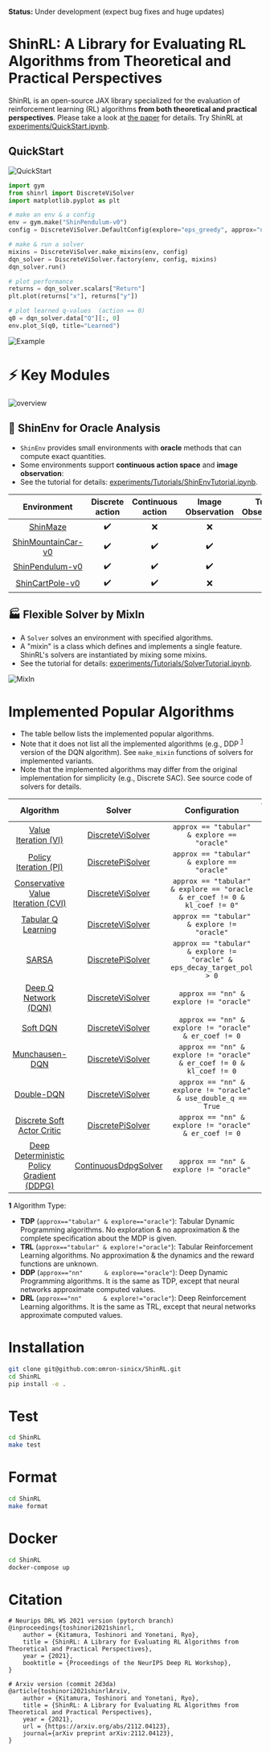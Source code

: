 **Status:** Under development (expect bug fixes and huge updates)

# ShinRL: A Library for Evaluating RL Algorithms from Theoretical and Practical Perspectives

ShinRL is an open-source JAX library specialized for the evaluation of reinforcement learning (RL) algorithms **from both theoretical and practical perspectives**.
Please take a look at [the paper](https://arxiv.org/abs/2112.04123) for details.
Try ShinRL at [experiments/QuickStart.ipynb](experiments/QuickStart.ipynb).

## QuickStart

![QuickStart](assets/quickstart.png)

```python
import gym
from shinrl import DiscreteViSolver
import matplotlib.pyplot as plt

# make an env & a config
env = gym.make("ShinPendulum-v0")
config = DiscreteViSolver.DefaultConfig(explore="eps_greedy", approx="nn", steps_per_epoch=10000)

# make & run a solver
mixins = DiscreteViSolver.make_mixins(env, config)
dqn_solver = DiscreteViSolver.factory(env, config, mixins)
dqn_solver.run()

# plot performance
returns = dqn_solver.scalars["Return"]
plt.plot(returns["x"], returns["y"])

# plot learned q-values  (action == 0)
q0 = dqn_solver.data["Q"][:, 0]
env.plot_S(q0, title="Learned")
```

![Example](assets/continual.gif)


# :zap: Key Modules

![overview](assets/overview.png)

## :microscope: ShinEnv for Oracle Analysis

* `ShinEnv` provides small environments with **oracle** methods that can compute exact quantities.
* Some environments support **continuous action space** and **image observation**:
* See the tutorial for details: [experiments/Tutorials/ShinEnvTutorial.ipynb](../../experiments/Tutorials/ShinEnvTutorial.ipynb).

|                  Environment                  |  Discrete action   | Continuous action  | Image Observation  | Tuple Observation  |
| :-------------------------------------------: | :----------------: | :----------------: | :----------------: | :----------------: |
|         [ShinMaze](shinrl/envs/Maze)          | :heavy_check_mark: |        :x:         |        :x:         | :heavy_check_mark: |
| [ShinMountainCar-v0](shinrl/envs/mountaincar) | :heavy_check_mark: | :heavy_check_mark: | :heavy_check_mark: | :heavy_check_mark: |
|    [ShinPendulum-v0](shinrl/envs/pendulum)    | :heavy_check_mark: | :heavy_check_mark: | :heavy_check_mark: | :heavy_check_mark: |
|    [ShinCartPole-v0](shinrl/envs/cartpole)    | :heavy_check_mark: | :heavy_check_mark: |        :x:         | :heavy_check_mark: |


## :factory: Flexible Solver by MixIn

* A `Solver` solves an environment with specified algorithms.
* A "mixin" is a class which defines and implements a single feature. ShinRL's solvers are instantiated by mixing some mixins.
* See the tutorial for details: [experiments/Tutorials/SolverTutorial.ipynb](../../experiments/Tutorials/SolverTutorial.ipynb).

![MixIn](assets/MixIn.png)

# Implemented Popular Algorithms

* The table bellow lists the implemented popular algorithms. 
* Note that it does not list all the implemented algorithms (e.g., DDP <sup id="a1">[1](#f1)</sup> version of the DQN algorithm). See `make_mixin` functions of solvers for implemented variants.
* Note that the implemented algorithms may differ from the original implementation for simplicity (e.g., Discrete SAC). See source code of solvers for details.


|                                          Algorithm                                           |                              Solver                              |                                 Configuration                                 | Type <sup id="a1">[1](#f1)</sup> |
| :------------------------------------------------------------------------------------------: | :--------------------------------------------------------------: | :---------------------------------------------------------------------------: | :------------------------------: |
|     [Value Iteration (VI)](https://www.science.org/doi/abs/10.1126/science.153.3731.34)      |     [DiscreteViSolver](shinrl/solvers/discrete_vi/solver.py)     |                ```approx == "tabular" & explore == "oracle"```                |             **TDP**              |
|            [Policy Iteration (PI)](https://psycnet.apa.org/record/1961-01474-000)            |     [DiscretePiSolver](shinrl/solvers/discrete_pi/solver.py)     |                ```approx == "tabular" & explore == "oracle"```                |             **TDP**              |
|    [Conservative Value Iteration (CVI)](http://proceedings.mlr.press/v89/kozuno19a.html)     |     [DiscreteViSolver](shinrl/solvers/discrete_vi/solver.py)     | ```approx == "tabular" & explore == "oracle & er_coef != 0 & kl_coef != 0"``` |             **TDP**              |
|      [Tabular Q Learning](https://link.springer.com/content/pdf/10.1007/BF00992698.pdf)      |     [DiscreteViSolver](shinrl/solvers/discrete_vi/solver.py)     |                ```approx == "tabular" & explore != "oracle"```                |             **TRL**              |
|    [SARSA](https://web.stanford.edu/class/psych209/Readings/SuttonBartoIPRLBook2ndEd.pdf)    |     [DiscretePiSolver](shinrl/solvers/discrete_pi/solver.py)     |  ```approx == "tabular" & explore != "oracle" & eps_decay_target_pol > 0```   |             **TRL**              |
| [Deep Q Network (DQN)](https://storage.googleapis.com/deepmind-media/dqn/DQNNaturePaper.pdf) |     [DiscreteViSolver](shinrl/solvers/discrete_vi/solver.py)     |                  ```approx == "nn" & explore != "oracle"```                   |             **DRL**              |
|                         [Soft DQN](https://arxiv.org/abs/1702.08165)                         |     [DiscreteViSolver](shinrl/solvers/discrete_vi/solver.py)     |           ```approx == "nn" & explore != "oracle" & er_coef != 0```           |             **DRL**              |
|                      [Munchausen-DQN](https://arxiv.org/abs/2007.14430)                      |     [DiscreteViSolver](shinrl/solvers/discrete_vi/solver.py)     |   ```approx == "nn" & explore != "oracle" & er_coef != 0 & kl_coef != 0```    |             **DRL**              |
|                        [Double-DQN](https://arxiv.org/abs/1509.06461)                        |     [DiscreteViSolver](shinrl/solvers/discrete_vi/solver.py)     |       ```approx == "nn" & explore != "oracle" & use_double_q == True```       |             **DRL**              |
|                [Discrete Soft Actor Critic](https://arxiv.org/abs/1910.07207)                |     [DiscretePiSolver](shinrl/solvers/discrete_pi/solver.py)     |           ```approx == "nn" & explore != "oracle" & er_coef != 0```           |             **DRL**              |
|        [Deep Deterministic Policy Gradient (DDPG)](https://arxiv.org/abs/1509.02971)         | [ContinuousDdpgSolver](shinrl/solvers/continuous_ddpg/solver.py) |                  ```approx == "nn" & explore != "oracle"```                   |             **DRL**              |


<b id="f1">1</b> Algorithm Type:
* **TDP** (```approx=="tabular" & explore=="oracle"```): Tabular Dynamic Programming algorithms. No exploration & no approximation & the complete specification about the MDP is given.
* **TRL** (```approx=="tabular" & explore!="oracle"```): Tabular Reinforcement Learning algorithms. No approximation & the dynamics and the reward functions are unknown.
* **DDP** (```approx=="nn"      & explore=="oracle"```): Deep Dynamic Programming algorithms. It is the same as TDP, except that neural networks approximate computed values.
* **DRL** (```approx=="nn"      & explore!="oracle"```): Deep Reinforcement Learning algorithms. It is the same as TRL, except that neural networks approximate computed values.

# Installation

```bash
git clone git@github.com:omron-sinicx/ShinRL.git
cd ShinRL
pip install -e .
```

# Test

```bash
cd ShinRL
make test
```

# Format

```bash
cd ShinRL
make format
```

# Docker

```bash
cd ShinRL
docker-compose up
```

# Citation

```
# Neurips DRL WS 2021 version (pytorch branch)
@inproceedings{toshinori2021shinrl,
    author = {Kitamura, Toshinori and Yonetani, Ryo},
    title = {ShinRL: A Library for Evaluating RL Algorithms from Theoretical and Practical Perspectives},
    year = {2021},
    booktitle = {Proceedings of the NeurIPS Deep RL Workshop},
}

# Arxiv version (commit 2d3da)
@article{toshinori2021shinrlArxiv,
    author = {Kitamura, Toshinori and Yonetani, Ryo},
    title = {ShinRL: A Library for Evaluating RL Algorithms from Theoretical and Practical Perspectives},
    year = {2021},
    url = {https://arxiv.org/abs/2112.04123},
    journal={arXiv preprint arXiv:2112.04123},
}
```
